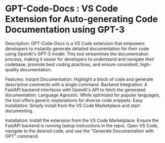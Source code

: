 # GPT-Code-Docs : VS Code Extension for Auto-generating Code Documentation using GPT-3

Description:
GPT-Code-Docs is a VS Code extension that empowers developers to instantly generate detailed documentation for their code using OpenAI's GPT-3 model. This tool streamlines the documentation process, making it easier for developers to understand and navigate their codebase, promote best coding practices, and ensure consistent, high-quality documentation.

Features:
Instant Documentation: Highlight a block of code and generate descriptive comments with a single command.
Backend Integration: A FastAPI backend interfaces with OpenAI's API to fetch the generated documentation.
Language Agnostic: While optimized for popular languages, the tool offers generic explanations for diverse code snippets.
Easy Installation: Simply install from the VS Code Marketplace and start documenting.

Installation:
Install the extension from the VS Code Marketplace.
Ensure the FastAPI backend is running (setup instructions in the repo).
Open VS Code, navigate to the desired code, and use the "Generate Documentation with GPT" command.


